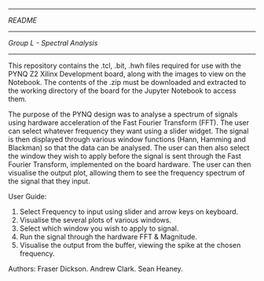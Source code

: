 ********
*README*
*****************************
*Group L - Spectral Analysis*
*****************************

This repository contains the .tcl, .bit, .hwh files required for use with the PYNQ Z2 Xilinx Development board, along with the images to view on the Notebook. 
The contents of the .zip must be downloaded and extracted to the working directory of the board for the Jupyter Notebook to access them.

The purpose of the PYNQ design was to analyse a spectrum of signals using hardware acceleration of the Fast Fourier Transform (FFT). 
The user can select whatever frequency they want using a slider widget. 
The signal is then displayed through various window functions (Hann, Hamming and Blackman) so that the data can be analysed. 
The user can then also select the window they wish to apply before the signal is sent through the Fast Fourier Transform, implemented on the board hardware.
The user can then visualise the output plot, allowing them to see the frequency spectrum of the signal that they input.

User Guide:
1. Select Frequency to input using slider and arrow keys on keyboard.
2. Visualise the several plots of various windows.
3. Select which window you wish to apply to signal.
4. Run the signal through the hardware FFT & Magnitude.
5. Visualise the output from the buffer, viewing the spike at the chosen frequency.

Authors:
Fraser Dickson.
Andrew Clark.
Sean Heaney.
